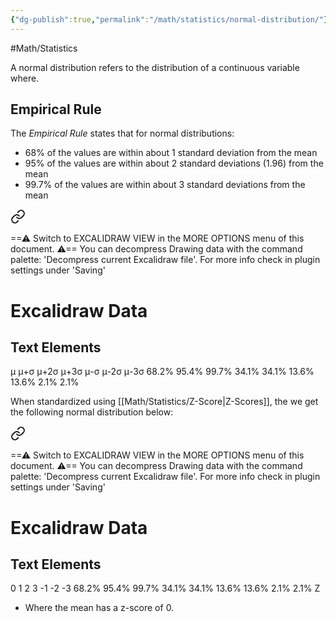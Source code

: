 ```yaml
---
{"dg-publish":true,"permalink":"/math/statistics/normal-distribution/"}
---
```



#Math/Statistics 

A normal distribution refers to the distribution of a continuous variable where.

## Empirical Rule

The *Empirical Rule* states that for normal distributions:
- 68% of the values are within about 1 standard deviation from the mean
- 95% of the values are within about 2 standard deviations (1.96) from the mean
- 99.7% of the values are within about 3 standard deviations from the mean
	
<div class="transclusion internal-embed is-loaded"><a class="markdown-embed-link" href="/excalidraw/normal-distribution-non-standardized/" aria-label="Open link"><svg xmlns="http://www.w3.org/2000/svg" width="24" height="24" viewBox="0 0 24 24" fill="none" stroke="currentColor" stroke-width="2" stroke-linecap="round" stroke-linejoin="round" class="svg-icon lucide-link"><path d="M10 13a5 5 0 0 0 7.54.54l3-3a5 5 0 0 0-7.07-7.07l-1.72 1.71"></path><path d="M14 11a5 5 0 0 0-7.54-.54l-3 3a5 5 0 0 0 7.07 7.07l1.71-1.71"></path></svg></a><div class="markdown-embed">




==⚠  Switch to EXCALIDRAW VIEW in the MORE OPTIONS menu of this document. ⚠== You can decompress Drawing data with the command palette: 'Decompress current Excalidraw file'. For more info check in plugin settings under 'Saving'


# Excalidraw Data
## Text Elements
μ 
μ+σ 
μ+2σ 
μ+3σ 
μ-σ 
μ-2σ 
μ-3σ 
68.2% 
95.4% 
99.7% 
34.1% 
34.1% 
13.6% 
13.6% 
2.1% 
2.1% 


</div></div>


When standardized using [[Math/Statistics/Z-Score\|Z-Scores]], the we get the following normal distribution below:
	
<div class="transclusion internal-embed is-loaded"><a class="markdown-embed-link" href="/excalidraw/normal-distribution-standardized/" aria-label="Open link"><svg xmlns="http://www.w3.org/2000/svg" width="24" height="24" viewBox="0 0 24 24" fill="none" stroke="currentColor" stroke-width="2" stroke-linecap="round" stroke-linejoin="round" class="svg-icon lucide-link"><path d="M10 13a5 5 0 0 0 7.54.54l3-3a5 5 0 0 0-7.07-7.07l-1.72 1.71"></path><path d="M14 11a5 5 0 0 0-7.54-.54l-3 3a5 5 0 0 0 7.07 7.07l1.71-1.71"></path></svg></a><div class="markdown-embed">




==⚠  Switch to EXCALIDRAW VIEW in the MORE OPTIONS menu of this document. ⚠== You can decompress Drawing data with the command palette: 'Decompress current Excalidraw file'. For more info check in plugin settings under 'Saving'


# Excalidraw Data
## Text Elements
0 
1 
2 
3 
-1 
-2 
-3 
68.2% 
95.4% 
99.7% 
34.1% 
34.1% 
13.6% 
13.6% 
2.1% 
2.1% 
Z 


</div></div>

- Where the mean has a z-score of 0.

